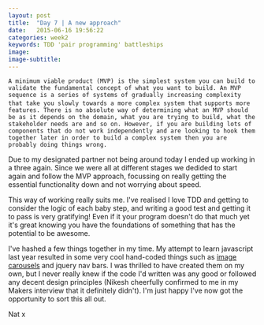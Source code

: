 ```yaml
---
layout: post
title:  "Day 7 | A new approach"
date:   2015-06-16 19:56:22
categories: week2 
keywords: TDD 'pair programming' battleships
image: 
image-subtitle:
---
```



``A minimum viable product (MVP) is the simplest system you can build to validate the fundamental concept of what you want to build. An MVP sequence is a series of systems of gradually increasing complexity that take you slowly towards a more complex system that`` ``supports more features. There is no absolute way of determining what an MVP should be as it depends on the domain, what you are trying to build, what the stakeholder needs are and so on. However, if you are building lots of components that do not work independently and are looking to hook them together later in order to build a complex system then you are probably doing things wrong.``

Due to my designated partner not being around today I ended up working in a three again. Since we were all at different stages we dedided to start again and follow the MVP approach, focussing on really getting the essential functionality down and not worrying about speed.

This way of working really suits me. I've realised I love TDD and getting to consider the logic of each baby step, and writing a good test and getting it to pass is very gratifying! Even if it your program doesn't do that much yet it's great knowing you have the foundations of something that has the potential to be awesome.

I've hashed a few things together in my time. My attempt to learn javascript last year resulted in some very cool hand-coded things such as <a href="http://www.natalie-akam.com/carousel/carousel_template.html">image carousels</a> and jquery nav bars. I was thrilled to have created them on my own, but I never really knew if the code I'd written was any good or followed any decent design principles (Nikesh cheerfully confirmed to me in my Makers interview that it definitely didn't). I'm just happy I've now got the opportunity to sort this all out. 

Nat x